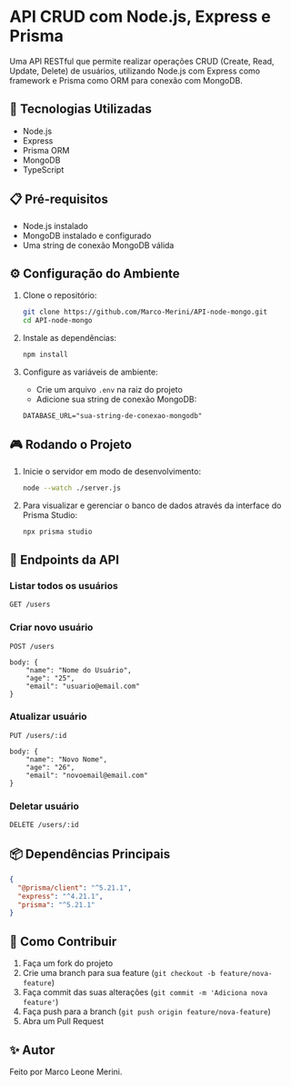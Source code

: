 # API CRUD com Node.js, Express e Prisma

Uma API RESTful que permite realizar operações CRUD (Create, Read, Update, Delete) de usuários, utilizando Node.js com Express como framework e Prisma como ORM para conexão com MongoDB.

## 🚀 Tecnologias Utilizadas

* Node.js
* Express
* Prisma ORM
* MongoDB
* TypeScript

## 📋 Pré-requisitos

* Node.js instalado
* MongoDB instalado e configurado
* Uma string de conexão MongoDB válida

## ⚙️ Configuração do Ambiente

1. Clone o repositório:
   ```bash
   git clone https://github.com/Marco-Merini/API-node-mongo.git
   cd API-node-mongo
   ```

2. Instale as dependências:
   ```bash
   npm install
   ```

3. Configure as variáveis de ambiente:
   * Crie um arquivo `.env` na raiz do projeto
   * Adicione sua string de conexão MongoDB:
   ```env
   DATABASE_URL="sua-string-de-conexao-mongodb"
   ```

## 🎮 Rodando o Projeto

1. Inicie o servidor em modo de desenvolvimento:
   ```bash
   node --watch ./server.js
   ```

2. Para visualizar e gerenciar o banco de dados através da interface do Prisma Studio:
   ```bash
   npx prisma studio
   ```

## 🔗 Endpoints da API

### Listar todos os usuários
```http
GET /users
```

### Criar novo usuário
```http
POST /users

body: {
    "name": "Nome do Usuário",
    "age": "25",
    "email": "usuario@email.com"
}
```

### Atualizar usuário
```http
PUT /users/:id

body: {
    "name": "Novo Nome",
    "age": "26",
    "email": "novoemail@email.com"
}
```

### Deletar usuário
```http
DELETE /users/:id
```

## 📦 Dependências Principais

```json
{
  "@prisma/client": "^5.21.1",
  "express": "^4.21.1",
  "prisma": "^5.21.1"
}
```

## 🤝 Como Contribuir

1. Faça um fork do projeto
2. Crie uma branch para sua feature (`git checkout -b feature/nova-feature`)
3. Faça commit das suas alterações (`git commit -m 'Adiciona nova feature'`)
4. Faça push para a branch (`git push origin feature/nova-feature`)
5. Abra um Pull Request

## ✨ Autor

Feito por Marco Leone Merini.
